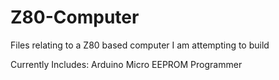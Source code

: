# Z80-Computer

Files relating to a Z80 based computer I am attempting to build

Currently Includes:
  Arduino Micro EEPROM Programmer
